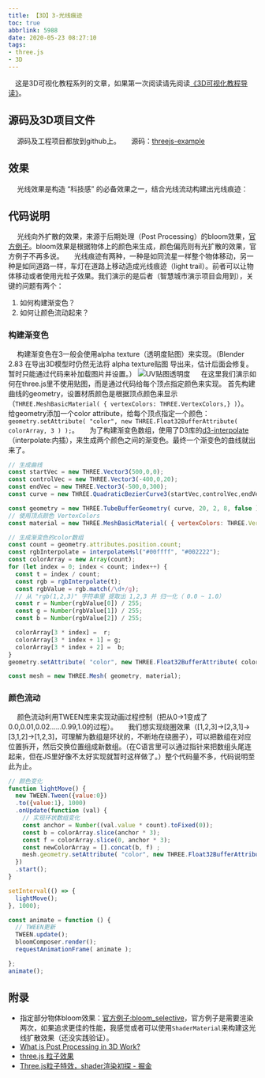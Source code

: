 ```yaml
---
title: 【3D】3-光线痕迹
toc: true
abbrlink: 5988
date: 2020-05-23 08:27:10
tags:
- three.js
- 3D
---
```



&emsp;这是3D可视化教程系列的文章，如果第一次阅读请先阅读[《3D可视化教程导读》](/posts/30679)。

## 源码及3D项目文件
&emsp; 源码及工程项目都放到github上。
&emsp; 源码：[threejs-example](https://github.com/alwxkxk/threejs-example)


## 效果
&emsp; 光线效果是构造 “科技感” 的必备效果之一，结合光线流动构建出光线痕迹：

## 代码说明
&emsp; 光线向外扩散的效果，来源于后期处理（Post Processing）的bloom效果，[官方例子](https://threejs.org/examples/?q=bloom#webgl_postprocessing_unreal_bloom)。bloom效果是根据物体上的颜色来生成，颜色偏亮则有光扩散的效果，官方例子不再多说。
&emsp; 光线痕迹有两种，一种是如同流星一样整个物体移动，另一种是如同道路一样，车灯在道路上移动造成光线痕迹（light trail）。前者可以让物体移动或者使用光粒子效果。我们演示的是后者（智慧城市演示项目会用到），关键的问题有两个：
1. 如何构建渐变色？
2. 如何让颜色流动起来？

### 构建渐变色
&emsp; 构建渐变色在3一般会使用alpha texture（透明度贴图）来实现。（Blender 2.83 在导出3D模型时仍然无法将 alpha texture贴图 导出来，估计后面会修复。暂时只能通过代码来补加载图片并设置。）
![UV贴图透明度](/blog/blog_images/3d/UV贴图透明度.webp)
&emsp; 在这里我们演示如何在three.js里不使用贴图，而是通过代码给每个顶点指定颜色来实现。
首先构建曲线的geometry，设置材质颜色是根据顶点颜色来显示（`THREE.MeshBasicMaterial( { vertexColors: THREE.VertexColors,} )`）。
&emsp; 给geometry添加一个color attribute，给每个顶点指定一个颜色：`geometry.setAttribute( "color", new THREE.Float32BufferAttribute( colorArray, 3 ) );`。
&emsp; 为了构建渐变色数组，使用了D3库的[d3-interpolate](https://github.com/d3/d3-interpolate)（interpolate:内插），来生成两个颜色之间的渐变色。最终一个渐变色的曲线就出来了。
```js
// 生成曲线
const startVec = new THREE.Vector3(500,0,0);
const controlVec = new THREE.Vector3(-400,0,20);
const endVec = new THREE.Vector3(-500,0,300);
const curve = new THREE.QuadraticBezierCurve3(startVec,controlVec,endVec);

const geometry = new THREE.TubeBufferGeometry( curve, 20, 2, 8, false );
// 使用顶点颜色 VertexColors
const material = new THREE.MeshBasicMaterial( { vertexColors: THREE.VertexColors,side: THREE.BackSide } );

// 生成渐变色的color数组
const count = geometry.attributes.position.count;
const rgbInterpolate = interpolateHsl("#00ffff", "#002222");
const colorArray = new Array(count);
for (let index = 0; index < count; index++) {
  const t = index / count;
  const rgb = rgbInterpolate(t);
  const rgbValue = rgb.match(/\d+/g);
  // 从 "rgb(1,2,3)" 字符串里 提取出 1,2,3 并 归一化（ 0.0 ~ 1.0）
  const r = Number(rgbValue[0]) / 255;
  const g = Number(rgbValue[1]) / 255;
  const b = Number(rgbValue[2]) / 255;

  colorArray[3 * index] =  r;
  colorArray[3 * index + 1] = g;  
  colorArray[3 * index + 2] =  b;
}
geometry.setAttribute( "color", new THREE.Float32BufferAttribute( colorArray, 3 ) );

const mesh = new THREE.Mesh( geometry, material);
```


### 颜色流动
&emsp; 颜色流动利用TWEEN库来实现动画过程控制（把从0->1变成了 0.0,0.01,0.02......0.99,1.0的过程）。
&emsp; 我们想实现绕圈效果（[1,2,3]->[2,3,1]->[3,1,2]->[1,2,3]，可理解为数组是环状的，不断地在绕圈子），可以把数组在对应位置拆开，然后交换位置组成新数组。（在C语言里可以通过指针来把数组头尾连起来，但在JS里好像不太好实现就暂时这样做了。）整个代码量不多，代码说明至此为止。
```js
// 颜色变化
function lightMove() {
  new TWEEN.Tween({value:0})
  .to({value:1}, 1000)
  .onUpdate(function (val) {
    // 实现环状数组变化
    const anchor = Number((val.value * count).toFixed(0));
    const b = colorArray.slice(anchor * 3);
    const f = colorArray.slice(0, anchor * 3);
    const newColorArray = [].concat(b, f) ;
    mesh.geometry.setAttribute( "color", new THREE.Float32BufferAttribute( newColorArray, 3 ) );
  })
  .start();
}

setInterval(() => {
  lightMove();
}, 1000);

const animate = function () {
  // TWEEN更新
  TWEEN.update();
  bloomComposer.render();
  requestAnimationFrame( animate );

};
animate();
```

## 附录
- 指定部分物体bloom效果：[官方例子:bloom_selective](https://threejs.org/examples/?q=bloom#webgl_postprocessing_unreal_bloom_selective)，官方例子是需要渲染两次，如果追求更佳的性能，我感觉或者可以使用`ShaderMaterial`来构建这光线扩散效果（还没实践验证）。
- [What is Post Processing in 3D Work?](https://conceptartempire.com/post-processing/)
- [three.js 粒子效果](https://stackoverflow.com/questions/16766524/how-to-produce-particle-system-in-three-js)
- [Three.js粒子特效，shader渲染初探 - 掘金](https://juejin.im/post/5b0ace63f265da0db479270a#heading-6)
